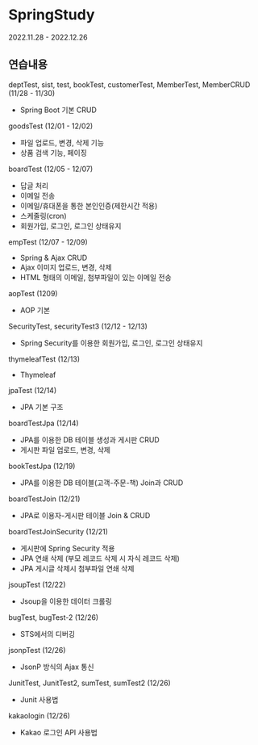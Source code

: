 # SpringStudy
 2022.11.28 - 2022.12.26
<h2>연습내용</h2>

deptTest, sist, test, bookTest, customerTest, MemberTest, MemberCRUD (11/28 - 11/30) 
  - Spring Boot 기본 CRUD
    
goodsTest (12/01 - 12/02) 
  - 파일 업로드, 변경, 삭제 기능
  - 상품 검색 기능, 페이징

boardTest (12/05 - 12/07)
  - 답글 처리
  - 이메일 전송
  - 이메일/휴대폰을 통한 본인인증(제한시간 적용)
  - 스케줄링(cron)
  - 회원가입, 로그인, 로그인 상태유지
  
empTest (12/07 - 12/09)
  - Spring & Ajax CRUD
  - Ajax 이미지 업로드, 변경, 삭제
  - HTML 형태의 이메일, 첨부파일이 있는 이메일 전송
  
aopTest (1209)
  - AOP 기본
  
SecurityTest, securityTest3 (12/12 - 12/13)
  - Spring Security를 이용한 회원가입, 로그인, 로그인 상태유지
  
thymeleafTest (12/13)
  - Thymeleaf
  
jpaTest (12/14)
  - JPA 기본 구조
 
boardTestJpa (12/14)
  - JPA를 이용한 DB 테이블 생성과 게시판 CRUD
  - 게시판 파일 업로드, 변경, 삭제

bookTestJpa (12/19)
  - JPA를 이용한 DB 테이블(고객-주문-책) Join과 CRUD
  
boardTestJoin (12/21)
  - JPA로 이용자-게시판 테이블 Join & CRUD
  
boardTestJoinSecurity (12/21)
  - 게시판에 Spring Security 적용
  - JPA 연쇄 삭제 (부모 레코드 삭제 시 자식 레코드 삭제)
  - JPA 게시글 삭제시 첨부파일 연쇄 삭제
  
jsoupTest (12/22)
  - Jsoup을 이용한 데이터 크롤링
  
bugTest, bugTest-2 (12/26)
  - STS에서의 디버깅

jsonpTest (12/26)
  - JsonP 방식의 Ajax 통신
  
JunitTest, JunitTest2, sumTest, sumTest2 (12/26)
  - Junit 사용법
  
kakaologin (12/26)
  - Kakao 로그인 API 사용법
